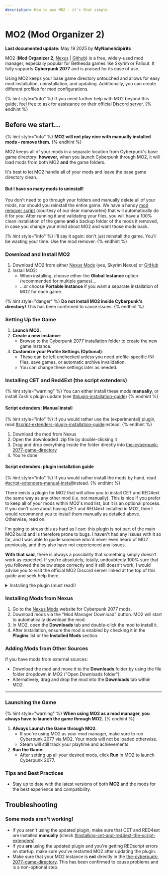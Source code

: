 ```yaml
---
description: How to use MO2 - it's that simple
---
```


# MO2 (Mod Organizer 2)

**Last documented update:** May 19 2025 by **MyNameIsSpirits**

MO2 (**Mod Organizer 2**, [Nexus](https://www.nexusmods.com/skyrimspecialedition/mods/6194?tab=files) | [Github](https://github.com/ModOrganizer2/modorganizer/releases)) is a free, widely-used mod manager, especially popular for Bethesda games like Skyrim or Fallout. It fully supports **Cyberpunk 2077** and is praised for its ease of use.

Using MO2 keeps your base game directory untouched and allows for easy mod installation, uninstallation, and updating. Additionally, you can create different profiles for mod configurations.

{% hint style="info" %}
If you need further help with MO2 beyond this guide, feel free to ask for assistance on their official [Discord server](https://discord.com/invite/ewUVAqyrQX).
{% endhint %}

## **Before we start...**

{% hint style="info" %}
**MO2 will not play nice with manually installed mods - remove them.**
{% endhint %}

MO2 keeps all of your mods in a separate location from Cyberpunk's base game directory: **however,** when you launch Cyberpunk through MO2, it will load mods from both MO2 **and** the game folders.

It's best to let MO2 handle all of your mods and leave the base game directory clean.

#### But I have so many mods to uninstall!

You don't need to go through your folders and manually delete all of your mods, nor should you reinstall the entire game. We have a handy [mod remover script](https://www.nexusmods.com/cyberpunk2077/mods/8597) (courtesy of our dear manavortex) that will automatically do it for you. After running it and validating your files, you will have a 100% clean installation of the game **and** a backup folder of the mods it removed, in case you change your mind about MO2 and want those mods back.

{% hint style="info" %}
I'll say it again: don't just reinstall the game. You'll be wasting your time. Use the mod remover.
{% endhint %}

### **Download and Install MO2**

1. Download MO2 from either [Nexus Mods](https://www.nexusmods.com/skyrimspecialedition/mods/6194) (yes, Skyrim Nexus) or [GitHub](https://github.com/Modorganizer2/modorganizer/releases)
2. Install MO2:
   * When installing, choose either the **Global Instance** option (recommended for multiple games)...
   * ...or choose **Portable Instance** if you want a separate installation of MO2 for each game.

{% hint style="danger" %}
**Do not install MO2 inside Cyberpunk's directory!** This has been confirmed to cause issues.
{% endhint %}

### **Setting Up the Game**

1. **Launch MO2.**
2. **Create a new instance**:
   * Browse to the Cyberpunk 2077 installation folder to create the new game instance.
3. **Customize your Profile Settings (Optional)**:
   * These can be left unchecked unless you need profile-specific INI files, save games, or automatic archive invalidation.
   * You can change these settings later as needed.

### Installing CET and Red4Ext (the script extenders)

{% hint style="warning" %}
You can either install these mods **manually**, or install Zash's plugin update (see [#plugin-installation-guide](mo2-mod-organizer-2.md#plugin-installation-guide "mention"))
{% endhint %}

#### Script extenders: Manual install

{% hint style="info" %}
If you would rather use the (experimental) plugin, read [#script-extenders-plugin-installation-guide](mo2-mod-organizer-2.md#script-extenders-plugin-installation-guide "mention")instead.
{% endhint %}

1. Download the mod from Nexus
2. Open the downloaded .zip file by double-clicking it
3. Drag and drop everything inside the folder directly into [the-cyberpunk-2077-game-directory](../the-cyberpunk-2077-game-directory/ "mention")
4. You're done

#### Script extenders: plugin installation guide

{% hint style="info" %}
If you would rather install the mods by hand, read [#script-extenders-manual-install](mo2-mod-organizer-2.md#script-extenders-manual-install "mention")instead.
{% endhint %}

There exists a plugin for MO2 that will allow you to install CET and RED4ext the same way as any other mod (i.e. not manually). This is nice if you prefer to keep all of your mods within MO2's mod list, but it is an optional process. If you don't care about having CET and RED4ext installed in MO2, then I would recommend you to install them manually as detailed above. Otherwise, read on.

I'm going to stress this as hard as I can: this plugin is not part of the main MO2 build and is therefore prone to bugs. I haven't had any issues with it so far, and I was able to guide someone who'd never even heard of MO2 previously, and they also have not experienced any issues.

**With that said,** there is always a possibility that something simply doesn't work as expected. If you're absolutely, totally, undoubtedly 100% sure that you followed the below steps correctly and it still doesn't work, I would advise you to visit the official MO2 Discord server linked at the top of this guide and seek help there.

<details>

<summary>Installing the plugin (must read!)</summary>

1. Head over to the [GitHub repository](https://github.com/ModOrganizer2/modorganizer-basic_games/blob/master/games/game_cyberpunk2077.py) and download the file `game_cyberpunk2077.py` by clicking on the top-right three-dot menu, and clicking "Download."
2. Place this file into `basic_games/games` which is located in the MO2 plugin folder. No need to go diving through all your folders to find it, you can find it easily:
   1.  Navigate to **Show Open Folders menu...** on the main MO2 screen.

       <figure><img src="../../../.gitbook/assets/image (620).png" alt=""><figcaption><p>Show Open Folders menu</p></figcaption></figure>
   2.  Click on **Open MO2 Plugins folder.**

       <figure><img src="../../../.gitbook/assets/image (619).png" alt=""><figcaption><p>Open MO2 Plugins</p></figcaption></figure>
   3. This will open the plugins folder in Windows Explorer. From here, go into the folder called `basic_games`, and then into `games`.&#x20;
   4. This is where you'll drop the file you downloaded from GitHub. However, there will already be a file in here called `game_cyberpunk2077.py` which **you should back up in case something goes wrong** (simply copying it to your desktop will suffice, as long as you remember where you put it).
   5. After you've backed up the original file, now you can drop the file you downloaded from GitHub into this folder. Replace the original file if it asks you to (again, **back it up** first!).
3. At this point you have installed the plugin, but we're not done yet. Next you should install CET and RED4ext through MO2 (see [**Installing Mods from Nexus**](mo2-mod-organizer-2.md#installing-mods-from-nexus) below), replacing any previous installations of those mods if you had any.&#x20;
4. Make sure your **Overwrite** folder is empty, backing up any files in there if you need.
   1. The **Overwrite** folder is where MO2 puts files generated by your mods while you're playing the game. For the sake of setting up our plugin, it's better to make sure it's empty to avoid potential file conflicts.
   2. The Overwrite is found at the very bottom of your installed mod list (not the Downloads tab). Double-click on **Overwrite** and delete everything in the window that pops up. If there's nothing in there, move onto the next step.
5.  Make sure Root Builder is disabled with the following steps.

    1.  Go to Settings.

        <figure><img src="../../../.gitbook/assets/image (622).png" alt=""><figcaption><p>Settings</p></figcaption></figure>
    2. Head to the **Plugins** section.
    3. Search for **Root Builder** and make sure the **"Enabled"** checkbox is **not checked.** If Root Builder doesn't show up, that means you didn't have it installed in the first place. That's okay! You don't need to do anything more.

    <figure><img src="../../../.gitbook/assets/image (624).png" alt=""><figcaption></figcaption></figure>


6. If you have CET and RED4ext installed manually, you should remove them from Cyberpunk's game folders. The easiest way to do this is via [mod remover](https://www.nexusmods.com/cyberpunk2077/mods/8597).
7. After you've done all of this, close and re-open MO2. If you've followed all of these steps correctly, you should receive a pop-up which you should say yes to.
8. Launch the game. If everything is done correctly, CET should open immediately and ask you to set a keybind. You've done it!&#x20;

</details>

### **Installing Mods from Nexus** <a href="#installing-mods-from-nexus" id="installing-mods-from-nexus"></a>

1. Go to the [Nexus Mods](https://www.nexusmods.com/games/cyberpunk2077?modSort=new) website for Cyberpunk 2077 mods.
2. Download mods via the "Mod Manager Download" button. MO2 will start to automatically download the mod.
3. In MO2, open the **Downloads** tab and double-click the mod to install it.
4. After installation, ensure the mod is enabled by checking it in the **Plugins** list or the **Installed Mods** section.

### **Adding Mods from Other Sources**

If you have mods from external sources:

* Download the mod and move it to the **Downloads** folder by using the file folder dropdown in MO2 ("Open Downloads folder").
* Alternatively, drag and drop the mod into the **Downloads** tab within MO2.

***

### Launching the Game

{% hint style="warning" %}
**When using MO2 as a mod manager, you always have to launch the game through MO2.**
{% endhint %}

1. **Always Launch the Game through MO2**:
   * If you're using MO2 as your mod manager, make sure to run Cyberpunk 2077 via MO2. Your mods will not be loaded otherwise.
   * Steam will still track your playtime and achievements.
2. **Run the Game**:
   * After setting up all your desired mods, click **Run** in MO2 to launch Cyberpunk 2077.

### Tips and Best Practices

* Stay up to date with the latest versions of both **MO2** and the mods for the best experience and compatibility.

## Troubleshooting

### Some mods aren't working!

* If you aren't using the updated plugin, make sure that CET and RED4ext are installed **manually** (check [#installing-cet-and-red4ext-the-script-extenders](mo2-mod-organizer-2.md#installing-cet-and-red4ext-the-script-extenders "mention"))
* If you **are** using the updated plugin and you're getting REDscript errors on startup, make sure you've restarted MO2 after updating the plugin.
* Make sure that your MO2 instance is **not** directly in the [the-cyberpunk-2077-game-directory](../the-cyberpunk-2077-game-directory/ "mention"). This has been confirmed to cause problems and is a non-optional step.
